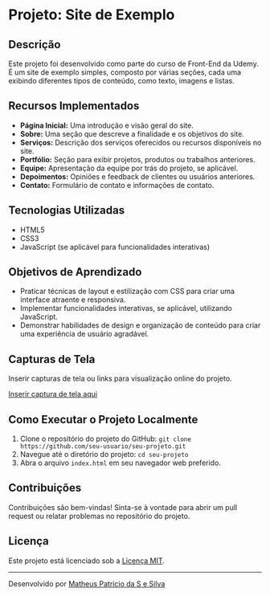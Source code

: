 # Projeto: Site de Exemplo

## Descrição
Este projeto foi desenvolvido como parte do curso de Front-End da Udemy. É um site de exemplo simples, composto por várias seções, cada uma exibindo diferentes tipos de conteúdo, como texto, imagens e listas.

## Recursos Implementados
- **Página Inicial:** Uma introdução e visão geral do site.
- **Sobre:** Uma seção que descreve a finalidade e os objetivos do site.
- **Serviços:** Descrição dos serviços oferecidos ou recursos disponíveis no site.
- **Portfólio:** Seção para exibir projetos, produtos ou trabalhos anteriores.
- **Equipe:** Apresentação da equipe por trás do projeto, se aplicável.
- **Depoimentos:** Opiniões e feedback de clientes ou usuários anteriores.
- **Contato:** Formulário de contato e informações de contato.

## Tecnologias Utilizadas
- HTML5
- CSS3
- JavaScript (se aplicável para funcionalidades interativas)

## Objetivos de Aprendizado
- Praticar técnicas de layout e estilização com CSS para criar uma interface atraente e responsiva.
- Implementar funcionalidades interativas, se aplicável, utilizando JavaScript.
- Demonstrar habilidades de design e organização de conteúdo para criar uma experiência de usuário agradável.

## Capturas de Tela
Inserir capturas de tela ou links para visualização online do projeto.

[Inserir captura de tela aqui](caminho/para/sua/captura-de-tela.png)

## Como Executar o Projeto Localmente
1. Clone o repositório do projeto do GitHub: `git clone https://github.com/seu-usuario/seu-projeto.git`
2. Navegue até o diretório do projeto: `cd seu-projeto`
3. Abra o arquivo `index.html` em seu navegador web preferido.

## Contribuições
Contribuições são bem-vindas! Sinta-se à vontade para abrir um pull request ou relatar problemas no repositório do projeto.

## Licença
Este projeto está licenciado sob a [Licença MIT](https://opensource.org/licenses/MIT).

---
Desenvolvido por [Matheus Patricio da S e Silva](https://seu-site.com)
